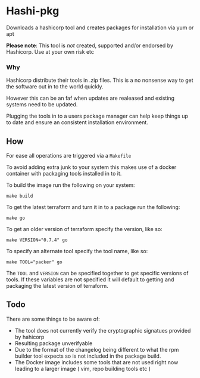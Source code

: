 # Hashi-pkg

Downloads a hashicorp tool and creates packages for installation via yum or apt

**Please note**: This tool is _not_ created, supported and/or endorsed by Hashicorp. Use at your own risk etc


### Why

Hashicorp distribute their tools in .zip files. This is a no nonsense way to get the software out in to the world quickly.

However this can be an faf when updates are realeased and existing systems need
to be updated.

Plugging the tools in to a users package manager can help keep things up to date and ensure an consistent installation environment.



## How

For ease all operations are triggered via a `Makefile`

To avoid adding extra junk to your system this makes use of a docker container with packaging tools installed in to it.

To build the image run the following on your system:

```shell
make build
```

To get the latest terraform and turn it in to a package run the following:

```shell
make go
```

To get an older version of terraform specify the version, like so:

```shell
make VERSION="0.7.4" go
```

To specify an alternate tool specify the tool name, like so:

```shell
make TOOL="packer" go
```

The `TOOL` and `VERSION` can be specified together to get specific versions of tools.
If these variables are not specified it will default to getting and packaging the latest version of terraform.



## Todo

There are some things to be aware of:

* The tool does not currently verify the cryptographic signatues provided by hahicorp
* Resulting package unverifyable 
* Due to the format of the changelog being different to what the rpm builder tool expects so is not included in the package build.
* The Docker image includes some tools that are not used right now leading to a larger image ( vim, repo building tools etc )

